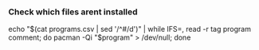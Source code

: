 ### Check which files arent installed
echo "$(cat programs.csv | sed '/^#/d')" | while IFS=, read -r tag program comment; do pacman -Qi "$program" > /dev/null; done
